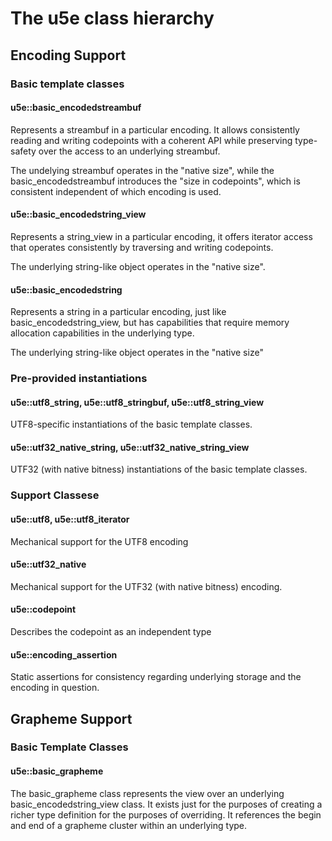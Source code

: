 # The u5e class hierarchy

## Encoding Support

### Basic template classes

#### u5e::basic_encodedstreambuf 

Represents a streambuf in a particular encoding. It allows consistently reading and writing codepoints with a coherent API while preserving type-safety over the access to an underlying streambuf.

The undelying streambuf operates in the "native size", while the basic_encodedstreambuf introduces the "size in codepoints", which is consistent independent of which encoding is used.

#### u5e::basic_encodedstring_view

Represents a string_view in a particular encoding, it offers iterator access that operates consistently by traversing and writing codepoints.

The underlying string-like object operates in the "native size".

#### u5e::basic_encodedstring

Represents a string in a particular encoding, just like basic_encodedstring_view, but has capabilities that require memory allocation capabilities in the underlying type.

The underlying string-like object operates in the "native size"

### Pre-provided instantiations

#### u5e::utf8_string, u5e::utf8_stringbuf, u5e::utf8_string_view

UTF8-specific instantiations of the basic template classes.

#### u5e::utf32_native_string, u5e::utf32_native_string_view

UTF32 (with native bitness) instantiations of the basic template classes.

### Support Classese

#### u5e::utf8, u5e::utf8_iterator

Mechanical support for the UTF8 encoding

#### u5e::utf32_native

Mechanical support for the UTF32 (with native bitness) encoding.

#### u5e::codepoint

Describes the codepoint as an independent type

#### u5e::encoding_assertion

Static assertions for consistency regarding underlying storage and the encoding in question.

## Grapheme Support

### Basic Template Classes

#### u5e::basic_grapheme

The basic_grapheme class represents the view over an underlying basic_encodedstring_view class. It exists just for the purposes of creating a richer type definition for the purposes of overriding. It references the begin and end of a grapheme cluster within an underlying type.

